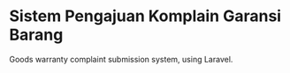 # Sistem Pengajuan Komplain Garansi Barang
Goods warranty complaint submission system, using Laravel.
